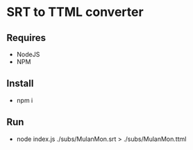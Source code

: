 # SRT to TTML converter

## Requires 
- NodeJS
- NPM

## Install
- npm i

## Run
- node index.js ./subs/MulanMon.srt > ./subs/MulanMon.ttml
